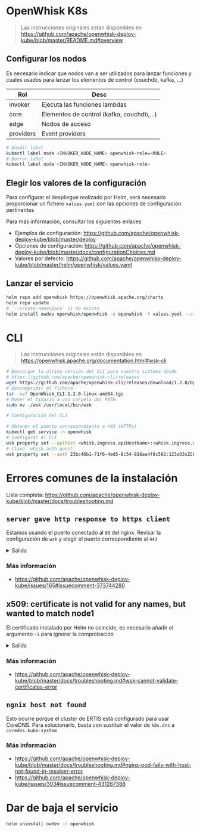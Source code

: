 # OpenWhisk K8s

> Las instrucciones originales están disponibles en
> https://github.com/apache/openwhisk-deploy-kube/blob/master/README.md#overview

## Configurar los nodos

Es necesario indicar que nodos van a ser utilizados para lanzar funciones y
cuales usados para lanzar los elementos de control (couchdb, kafka, ...)

| Rol       | Desc                                      |
| --------- | ----------------------------------------- |
| invoker   | Ejecuta las funciones lambdas             |
| core      | Elementos de control (kafka, couchdb,...) |
| edge      | Nodos de acceso                           |
| providers | Event providers                           |

```sh
# Añadir label
kubectl label node <INVOKER_NODE_NAME> openwhisk-role=<ROLE>
# Borrar label
kubectl label node <INVOKER_NODE_NAME> openwhisk-role-
```

## Elegir los valores de la configuración

Para configurar el despliegue realizado por Helm, será necesario proporcionar un
fichero `values.yaml` con las opciones de configuración pertinentes

Para más información, consultar los siguientes enlaces

- Ejemplos de configuración:
  https://github.com/apache/openwhisk-deploy-kube/blob/master/deploy
- Opciones de configuración:
  https://github.com/apache/openwhisk-deploy-kube/blob/master/docs/configurationChoices.md
- Valores por defecto:
  https://github.com/apache/openwhisk-deploy-kube/blob/master/helm/openwhisk/values.yaml

## Lanzar el servicio

```sh
helm repo add openwhisk https://openwhisk.apache.org/charts
helm repo update
# `--create-namespace` si no existe
helm install owdev openwhisk/openwhisk -n openwhisk -f values.yaml --create-namespace
```

# CLI

> Las instrucciones originales están disponibles en
> https://openwhisk.apache.org/documentation.html#wsk-cli

```sh
# Descargar la ultima versión del CLI para nuestro sistema desde
# https://github.com/apache/openwhisk-cli/releases
wget https://github.com/apache/openwhisk-cli/releases/download/1.2.0/OpenWhisk_CLI-1.2.0-linux-amd64.tgz
# Descomprimir el fichero
tar -xvf OpenWhisk_CLI-1.2.0-linux-amd64.tgz
# Mover el binario a una carpeta del PATH
sudo mv ./wsk /usr/local/bin/wsk

# Configuración del CLI

# Obtener el puerto correspondiente a 443 (HTTPs)
kubectl get service -n openwhisk
# Configurar el CLI
wsk property set --apihost <whisk.ingress.apiHostName>:<whisk.ingress.apiHostPort>
# Clave `whisk.auth.guest`
wsk property set --auth 23bc46b1-71f6-4ed5-8c54-816aa4f8c502:123zO3xZCLrMN6v2BKK1dXYFpXlPkccOFqm12CdAsMgRU4VrNZ9lyGVCGuMDGIwP
```

# Errores comunes de la instalación

Lista completa:
https://github.com/apache/openwhisk-deploy-kube/blob/master/docs/troubleshooting.md

## `server gave http response to https client`

Estamos usando el puerto conectado al `80` del nginx. Revisar la configuración
de `wsk` y elegir el puerto correspondiente al `443`

<details>
<summary>Salida</summary>

```text
error: Unable to create action 'helloJS': Put "https://node1:32052/api/v1/namespaces/_/actions/helloJS?overwrite=false": http: server gave HTTP response to HTTPS client
Run 'wsk --help' for usage.
```

</details>

### Más información

- https://github.com/apache/openwhisk-deploy-kube/issues/165#issuecomment-373744280

## x509: certificate is not valid for any names, but wanted to match node1

El certificado instalado por Helm no coincide, es necesario añadir el argumento
`-i` para ignorar la comprobación

<details>
<summary>Salida</summary>

```text
error: Unable to create action 'helloJS': Put "https://node1:31001/api/v1/namespaces/_/actions/helloJS?overwrite=false": x509: certificate is not valid for any names, but wanted to match node1
Run 'wsk --help' for usage.
```

</details>

### Más información

- https://github.com/apache/openwhisk-deploy-kube/blob/master/docs/troubleshooting.md#wsk-cannot-validate-certificates-error

## `ngnix host not found`

Esto ocurre porque el cluster de ERTIS está configurado para usar CoreDNS. Para
solucionarlo, basta con sustituir el valor de `k8s.dns` a `coredns.kube-system`

### Más información

- https://github.com/apache/openwhisk-deploy-kube/blob/master/docs/troubleshooting.md#nginx-pod-fails-with-host-not-found-in-resolver-error
- https://github.com/apache/openwhisk-deploy-kube/issues/303#issuecomment-431287388

# Dar de baja el servicio

```sh
helm uninstall owdev -n openwhisk
```
